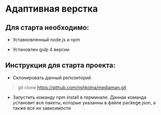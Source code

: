 # Адаптивная верстка
## Для старта необходимо:

* Уставновленный node.js и npm

* Установлен gulp 4 версии

## Инструкция для старта проекта:
* Склонировать данный репозиторий
> git clone https://github.com/nshkolna/mediaman.git 

* Запустить команду npm install в терминале. Данная команда установит все пакеты, которые указанны в файле 
packege.json, а также все их зависимости
